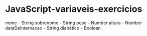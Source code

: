 # JavaScript-variaveis-exercicios

nome - String 
sobrenome - String
peso - Number
altura - Number
dataDeInternacao - String
diabético - Boolean
